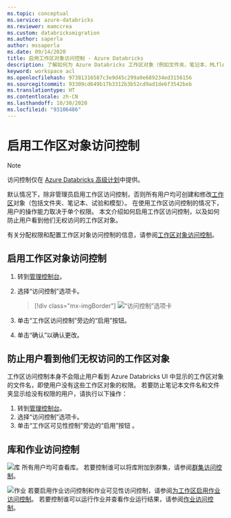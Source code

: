 ```yaml
---
ms.topic: conceptual
ms.service: azure-databricks
ms.reviewer: mamccrea
ms.custom: databricksmigration
ms.author: saperla
author: mssaperla
ms.date: 09/14/2020
title: 启用工作区对象访问控制 - Azure Databricks
description: 了解如何为 Azure Databricks 工作区对象（例如文件夹、笔记本、MLflow 试验和 MLflow 模型）启用和禁用访问控制功能。
keyword: workspace acl
ms.openlocfilehash: 97381316587c3e9d45c299a9e689234ed3156156
ms.sourcegitcommit: 93309cd649b17b3312b3b52cd9ad1de6f3542beb
ms.translationtype: HT
ms.contentlocale: zh-CN
ms.lasthandoff: 10/30/2020
ms.locfileid: "93106486"
---
```

# <a name="enable-workspace-object-access-control"></a><a id="enable-workspace-object-access-control"> </a><a id="workspace-acl"> </a>启用工作区对象访问控制

> [!NOTE]
>
> 访问控制仅在 [Azure Databricks 高级计划](https://databricks.com/product/azure-pricing)中提供。

默认情况下，除非管理员启用工作区访问控制，否则所有用户均可创建和修改[工作区](../../workspace/index.md)对象（包括文件夹、笔记本、试验和模型）。 在使用工作区访问控制的情况下，用户的操作能力取决于单个权限。 本文介绍如何启用工作区访问控制，以及如何防止用户看到他们无权访问的工作区对象。

有关分配权限和配置工作区对象访问控制的信息，请参阅[工作区对象访问控制](../../security/access-control/workspace-acl.md)。

## <a name="enable-workspace-object-access-control"></a><a id="enable-workspace-acl"> </a><a id="enable-workspace-object-access-control"> </a>启用工作区对象访问控制

1. 转到[管理控制台](../admin-console.md)。
2. 选择“访问控制”选项卡。

   > [!div class="mx-imgBorder"]
   > ![“访问控制”选项卡](../../_static/images/admin-settings/access-control-tab-azure.png)

3. 单击“工作区访问控制”旁边的“启用”按钮。
4. 单击“确认”以确认更改。

## <a name="prevent-users-from-seeing-workspace-objects-they-do-not-have-access-to"></a><a id="prevent-users-from-seeing-workspace-objects-they-do-not-have-access-to"> </a><a id="workspace-object-visibility"> </a>防止用户看到他们无权访问的工作区对象

工作区访问控制本身不会阻止用户看到 Azure Databricks UI 中显示的工作区对象的文件名，即使用户没有这些工作区对象的权限。 若要防止笔记本文件名和文件夹显示给没有权限的用户，请执行以下操作：

1. 转到[管理控制台](../admin-console.md)。
2. 选择“访问控制”选项卡。
3. 单击“工作区可见性控制”旁边的“启用”按钮 。

## <a name="library-and-jobs-access-control"></a>库和作业访问控制

![库](../../_static/images/access-control/library.png) 所有用户均可查看库。 若要控制谁可以将库附加到群集，请参阅[群集访问控制](../../security/access-control/cluster-acl.md)。

![作业](../../_static/images/access-control/jobs.png) 若要启用作业访问控制和作业可见性访问控制，请参阅[为工作区启用作业访问控制](jobs-acl.md)。 若要控制谁可以运行作业并查看作业运行结果，请参阅[作业访问控制](../../security/access-control/jobs-acl.md)。